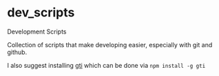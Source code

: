 # dev_scripts
Development Scripts

Collection of scripts that make developing easier, especially with git and github.

I also suggest installing [gti](https://github.com/rwos/gti) which can be done via `npm install -g gti`
